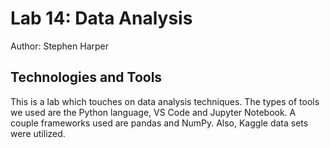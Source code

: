 # Lab 14: Data Analysis

Author: Stephen Harper

## Technologies and Tools
This is a lab which touches on data analysis techniques. The types of tools we used are the Python language, VS Code and Jupyter Notebook. A couple frameworks used are pandas and NumPy.
Also, Kaggle data sets were utilized.